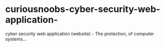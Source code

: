 # curiousnoobs-cyber-security-web-application-
cyber security web application (website) - The protection, of computer systems...
